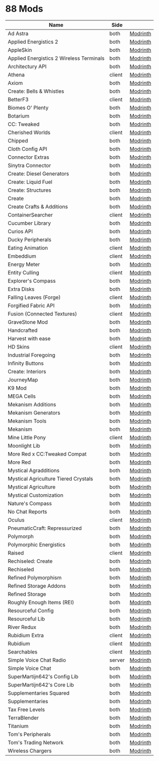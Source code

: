 # 88 Mods

|Name|Side||
|---|---|:-:|
|Ad Astra|both|[Modrinth](https://modrinth.com/mod/ad-astra)|
|Applied Energistics 2|both|[Modrinth](https://modrinth.com/mod/ae2)|
|AppleSkin|both|[Modrinth](https://modrinth.com/mod/appleskin)|
|Applied Energistics 2 Wireless Terminals|both|[Modrinth](https://modrinth.com/mod/applied-energistics-2-wireless-terminals)|
|Architectury API|both|[Modrinth](https://modrinth.com/mod/architectury-api)|
|Athena|client|[Modrinth](https://modrinth.com/mod/athena-ctm)|
|Axiom|both|[Modrinth](https://modrinth.com/mod/axiom)|
|Create: Bells & Whistles|both|[Modrinth](https://modrinth.com/mod/bellsandwhistles)|
|BetterF3|client|[Modrinth](https://modrinth.com/mod/betterf3)|
|Biomes O' Plenty|both|[Modrinth](https://modrinth.com/mod/biomes-o-plenty)|
|Botarium|both|[Modrinth](https://modrinth.com/mod/botarium)|
|CC: Tweaked|both|[Modrinth](https://modrinth.com/mod/cc-tweaked)|
|Cherished Worlds|client|[Modrinth](https://modrinth.com/mod/cherished-worlds)|
|Chipped|both|[Modrinth](https://modrinth.com/mod/chipped)|
|Cloth Config API|both|[Modrinth](https://modrinth.com/mod/cloth-config)|
|Connector Extras|both|[Modrinth](https://modrinth.com/mod/connector-extras)|
|Sinytra Connector|both|[Modrinth](https://modrinth.com/mod/connector)|
|Create: Diesel Generators|both|[Modrinth](https://modrinth.com/mod/create-diesel-generators)|
|Create: Liquid Fuel|both|[Modrinth](https://modrinth.com/mod/create-liquid-fuel)|
|Create: Structures|both|[Modrinth](https://modrinth.com/mod/create-structures)|
|Create|both|[Modrinth](https://modrinth.com/mod/create)|
|Create Crafts & Additions|both|[Modrinth](https://modrinth.com/mod/createaddition)|
|ContainerSearcher|client|[Modrinth](https://modrinth.com/mod/csearcher)|
|Cucumber Library|both|[Modrinth](https://modrinth.com/mod/cucumber)|
|Curios API|both|[Modrinth](https://modrinth.com/mod/curios)|
|Ducky Peripherals|both|[Modrinth](https://modrinth.com/mod/ducky-periphs)|
|Eating Animation|client|[Modrinth](https://modrinth.com/mod/eating-animation)|
|Embeddium|client|[Modrinth](https://modrinth.com/mod/embeddium)|
|Energy Meter|both|[Modrinth](https://modrinth.com/mod/energymeter)|
|Entity Culling|client|[Modrinth](https://modrinth.com/mod/entityculling)|
|Explorer's Compass|both|[Modrinth](https://modrinth.com/mod/explorers-compass)|
|Extra Disks|both|[Modrinth](https://modrinth.com/mod/extra-disks)|
|Falling Leaves (Forge)|client|[Modrinth](https://modrinth.com/mod/fallingleavesforge)|
|Forgified Fabric API|both|[Modrinth](https://modrinth.com/mod/forgified-fabric-api)|
|Fusion (Connected Textures)|client|[Modrinth](https://modrinth.com/mod/fusion-connected-textures)|
|GraveStone Mod|both|[Modrinth](https://modrinth.com/mod/gravestone-mod)|
|Handcrafted|both|[Modrinth](https://modrinth.com/mod/handcrafted)|
|Harvest with ease|both|[Modrinth](https://modrinth.com/mod/harvest-with-ease)|
|HD Skins|client|[Modrinth](https://modrinth.com/mod/hd-skins)|
|Industrial Foregoing|both|[Modrinth](https://modrinth.com/mod/industrial-foregoing)|
|Infinity Buttons|both|[Modrinth](https://modrinth.com/mod/infinitybuttons)|
|Create: Interiors|both|[Modrinth](https://modrinth.com/mod/interiors)|
|JourneyMap|both|[Modrinth](https://modrinth.com/mod/journeymap)|
|K9 Mod|both|[Modrinth](https://modrinth.com/mod/k9-mod)|
|MEGA Cells|both|[Modrinth](https://modrinth.com/mod/mega)|
|Mekanism Additions|both|[Modrinth](https://modrinth.com/mod/mekanism-additions)|
|Mekanism Generators|both|[Modrinth](https://modrinth.com/mod/mekanism-generators)|
|Mekanism Tools|both|[Modrinth](https://modrinth.com/mod/mekanism-tools)|
|Mekanism|both|[Modrinth](https://modrinth.com/mod/mekanism)|
|Mine Little Pony|client|[Modrinth](https://modrinth.com/mod/mine-little-pony)|
|Moonlight Lib|both|[Modrinth](https://modrinth.com/mod/moonlight)|
|More Red x CC:Tweaked Compat|both|[Modrinth](https://modrinth.com/mod/more-red-x-cc-tweaked-compat)|
|More Red|both|[Modrinth](https://modrinth.com/mod/more-red)|
|Mystical Agradditions|both|[Modrinth](https://modrinth.com/mod/mystical-agradditions)|
|Mystical Agriculture Tiered Crystals|both|[Modrinth](https://modrinth.com/mod/mystical-agriculture-tiered-crystals)|
|Mystical Agriculture|both|[Modrinth](https://modrinth.com/mod/mystical-agriculture)|
|Mystical Customization|both|[Modrinth](https://modrinth.com/mod/mystical-customization)|
|Nature's Compass|both|[Modrinth](https://modrinth.com/mod/natures-compass)|
|No Chat Reports|both|[Modrinth](https://modrinth.com/mod/no-chat-reports)|
|Oculus|client|[Modrinth](https://modrinth.com/mod/oculus)|
|PneumaticCraft: Repressurized|both|[Modrinth](https://modrinth.com/mod/pneumaticcraft-repressurized)|
|Polymorph|both|[Modrinth](https://modrinth.com/mod/polymorph)|
|Polymorphic Energistics|both|[Modrinth](https://modrinth.com/mod/polymorphic-energistics)|
|Raised|client|[Modrinth](https://modrinth.com/mod/raised)|
|Rechiseled: Create|both|[Modrinth](https://modrinth.com/mod/rechiseled-create)|
|Rechiseled|both|[Modrinth](https://modrinth.com/mod/rechiseled)|
|Refined Polymorphism|both|[Modrinth](https://modrinth.com/mod/refined-polymorphism)|
|Refined Storage Addons|both|[Modrinth](https://modrinth.com/mod/refined-storage-addons)|
|Refined Storage|both|[Modrinth](https://modrinth.com/mod/refined-storage)|
|Roughly Enough Items (REI)|both|[Modrinth](https://modrinth.com/mod/rei)|
|Resourceful Config|both|[Modrinth](https://modrinth.com/mod/resourceful-config)|
|Resourceful Lib|both|[Modrinth](https://modrinth.com/mod/resourceful-lib)|
|River Redux|both|[Modrinth](https://modrinth.com/mod/river-redux)|
|Rubidium Extra|client|[Modrinth](https://modrinth.com/mod/rubidium-extra)|
|Rubidium|client|[Modrinth](https://modrinth.com/mod/rubidium)|
|Searchables|client|[Modrinth](https://modrinth.com/mod/searchables)|
|Simple Voice Chat Radio|server|[Modrinth](https://modrinth.com/mod/simple-voice-chat-radio)|
|Simple Voice Chat|both|[Modrinth](https://modrinth.com/mod/simple-voice-chat)|
|SuperMartijn642's Config Lib|both|[Modrinth](https://modrinth.com/mod/supermartijn642s-config-lib)|
|SuperMartijn642's Core Lib|both|[Modrinth](https://modrinth.com/mod/supermartijn642s-core-lib)|
|Supplementaries Squared|both|[Modrinth](https://modrinth.com/mod/supplementaries-squared)|
|Supplementaries|both|[Modrinth](https://modrinth.com/mod/supplementaries)|
|Tax Free Levels|both|[Modrinth](https://modrinth.com/mod/tax-free-levels)|
|TerraBlender|both|[Modrinth](https://modrinth.com/mod/terrablender)|
|Titanium|both|[Modrinth](https://modrinth.com/mod/titanium)|
|Tom's Peripherals|both|[Modrinth](https://modrinth.com/mod/toms-peripherals)|
|Tom's Trading Network|both|[Modrinth](https://modrinth.com/mod/toms-trading-network)|
|Wireless Chargers|both|[Modrinth](https://modrinth.com/mod/wireless-chargers)|